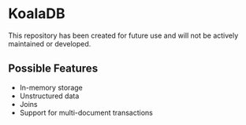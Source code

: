 # KoalaDB
This repository has been created for future use and will not be actively maintained or developed.

## Possible Features
+ In-memory storage
+ Unstructured data
+ Joins
+ Support for multi-document transactions